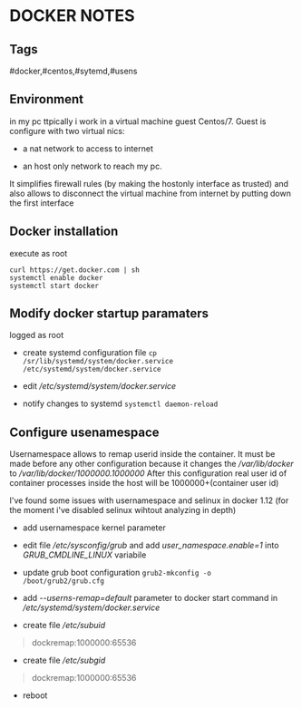 DOCKER NOTES
============



## Tags

\#docker,\#centos,\#sytemd,\#usens



## Environment
in my pc ttpically i work in a virtual machine guest Centos/7.
Guest is configure with two virtual nics: 

- a nat network to access to internet 

- an host only network to reach my pc. 

It simplifies firewall rules (by making the hostonly interface as  trusted) and also allows to disconnect the virtual machine from internet by  putting down the first interface



## Docker installation

execute as root
````
curl https://get.docker.com | sh
systemctl enable docker
systemctl start docker
````



## Modify docker startup paramaters

logged as root

- create systemd configuration file `cp /sr/lib/systemd/system/docker.service /etc/systemd/system/docker.service`

- edit */etc/systemd/system/docker.service*

- notify changes to systemd `systemctl daemon-reload`



## Configure usenamespace

Usernamespace allows to remap userid inside the container. It must be made before any other configuration because it changes the */var/lib/docker* to */var/lib/docker/1000000.1000000* 
After this configuration real user id of container processes inside the host will be 1000000+(container user id)

I've found some issues with usernamespace and selinux in docker 1.12 (for the moment i've disabled selinux wihtout analyzing in depth)

- add usernamespace kernel parameter

 - edit file */etc/sysconfig/grub* and add *user_namespace.enable=1* into *GRUB_CMDLINE_LINUX* variabile 

 - update grub boot configuration  `grub2-mkconfig -o /boot/grub2/grub.cfg`

- add *--userns-remap=default* parameter to docker start command in */etc/systemd/system/docker.service*

- create file */etc/subuid* 

> dockremap:1000000:65536

- create file */etc/subgid* 

> dockremap:1000000:65536

- reboot



